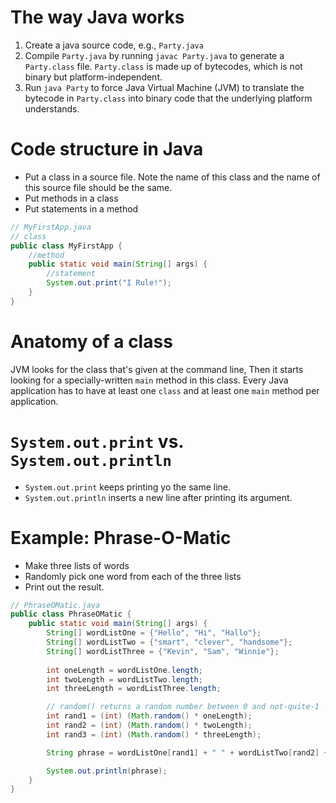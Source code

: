 # The way Java works
1. Create a java source code, e.g., `Party.java`
2. Compile `Party.java` by running `javac Party.java` to generate a `Party.class` file. `Party.class` is made up of bytecodes, which is not binary but platform-independent. 
3. Run `java Party` to force Java Virtual Machine (JVM) to translate the bytecode in `Party.class` into binary code that the underlying platform understands.

# Code structure in Java
- Put a class in a source file. Note the name of this class and the name of this source file should be the same.
- Put methods in a class
- Put statements in a method

```java
// MyFirstApp.java
// class
public class MyFirstApp {
    //method
    public static void main(String[] args) {
        //statement
        System.out.print("I Rule!");
    }
}
```

# Anatomy of a class
JVM looks for the class that's given at the command line, Then it starts looking for a specially-written `main` method in this class. Every Java application has to have at least one `class` and at least one `main` method per application.

# `System.out.print` vs. `System.out.println`
- `System.out.print` keeps printing yo the same line.
- `System.out.println` inserts a new line after printing its argument.

# Example: Phrase-O-Matic
- Make three lists of words
- Randomly pick one word from each of the three lists
- Print out the result.

```java
// PhraseOMatic.java
public class PhraseOMatic {
    public static void main(String[] args) {
        String[] wordListOne = {"Hello", "Hi", "Hallo"};
        String[] wordListTwo = {"smart", "clever", "handsome"};
        String[] wordListThree = {"Kevin", "Sam", "Winnie"};
        
        int oneLength = wordListOne.length;
        int twoLength = wordListTwo.length;
        int threeLength = wordListThree.length;

        // random() returns a random number between 0 and not-quite-1
        int rand1 = (int) (Math.random() * oneLength);
        int rand2 = (int) (Math.random() * twoLength);
        int rand3 = (int) (Math.random() * threeLength);

        String phrase = wordListOne[rand1] + " " + wordListTwo[rand2] + " " + wordListThree[rand3];

        System.out.println(phrase);
    }
}
```
